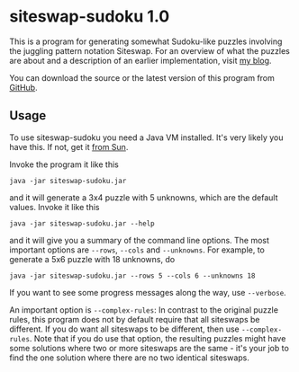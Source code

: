 siteswap-sudoku 1.0
===================

This is a program for generating somewhat Sudoku-like puzzles
involving the juggling pattern notation Siteswap.  For an overview of
what the puzzles are about and a description of an earlier
implementation, visit [my blog](http://schani.wordpress.com/2006/04/09/a-siteswap-puzzle/).

You can download the source or the latest version of this program from
[GitHub](http://github.com/schani/clj-siteswap-sudoku).

Usage
-----

To use siteswap-sudoku you need a Java VM installed.  It's very likely
you have this.  If not, get it [from Sun](http://java.sun.com/javase/downloads/index.jsp).

Invoke the program it like this

    java -jar siteswap-sudoku.jar

and it will generate a 3x4 puzzle with 5 unknowns, which are the
default values.  Invoke it like this

    java -jar siteswap-sudoku.jar --help

and it will give you a summary of the command line options.  The most
important options are `--rows`, `--cols` and `--unknowns`.  For
example, to generate a 5x6 puzzle with 18 unknowns, do

    java -jar siteswap-sudoku.jar --rows 5 --cols 6 --unknowns 18

If you want to see some progress messages along the way, use
`--verbose`.

An important option is `--complex-rules`: In contrast to the original
puzzle rules, this program does not by default require that all
siteswaps be different.  If you do want all siteswaps to be different,
then use `--complex-rules`.  Note that if you do use that option, the
resulting puzzles might have some solutions where two or more
siteswaps are the same - it's your job to find the one solution where
there are no two identical siteswaps.
